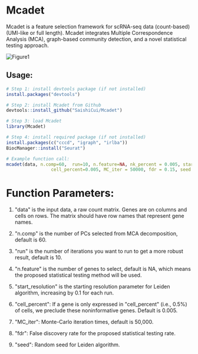 # Mcadet 

Mcadet is a feature selection framework for scRNA-seq data (count-based) (UMI-like or full length). Mcadet integrates Multiple Correspondence Analysis (MCA), graph-based community detection, and a novel statistical testing approach.

![Figure1](https://github.com/user-attachments/assets/ffc7e9ab-459d-4680-8dbc-5697b9ca3b4f)

## Usage:

```r
# Step 1: install devtools package (if not installed)
install.packages("devtools")

# Step 2: install Mcadet from Github
devtools::install_github("SaishiCui/Mcadet")

# Step 3: load Mcadet
library(Mcadet)

# Step 4: install required package (if not installed)
install.packages(c("cccd", "igraph", "irlba"))     
BiocManager::install("Seurat")

# Example function call:
mcadet(data, n.comp=60,  run=10, n.feature=NA, nk_percent = 0.005, start_resolution = 0.5,
                 cell_percent=0.005, MC_iter = 50000, fdr = 0.15, seed = 1234)
```

# Function Parameters:

1) "data" is the input data, a raw count matrix. Genes are on columns and cells on rows. The matrix should have row names that represent gene names.

2) "n.comp" is the number of PCs selected from MCA decomposition, default is 60.

3) "run" is the number of iterations you want to run to get a more robust result, default is 10.

4) "n.feature" is the number of genes to select, default is NA, which means the proposed statistical testing method will be used.

5) "start_resolution" is the starting resolution parameter for Leiden algorithm, increasing by 0.1 for each run.

6) "cell_percent": If a gene is only expressed in "cell_percent" (i.e., 0.5%) of cells, we preclude these noninformative genes. Default is 0.005.

7) "MC_iter": Monte-Carlo iteration times, default is 50,000.

8) "fdr": False discovery rate for the proposed statistical testing rate.

9) "seed": Random seed for Leiden algorithm.
